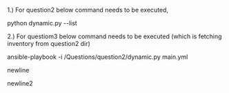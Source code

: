 1.) For question2 below command needs to be executed,

python dynamic.py --list

2.) For questiom3 below command needs to be executed (which is fetching inventory from question2 dir)

ansible-playbook -i /Questions/question2/dynamic.py main.yml

newline

newline2
